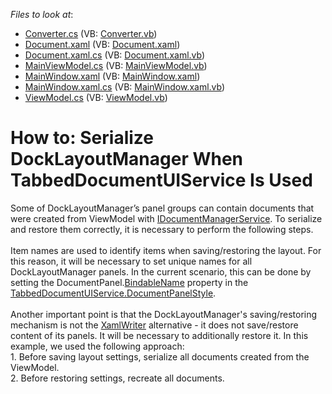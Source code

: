 <!-- default file list -->
*Files to look at*:

* [Converter.cs](./CS/Converter.cs) (VB: [Converter.vb](./VB/Converter.vb))
* [Document.xaml](./CS/Document.xaml) (VB: [Document.xaml](./VB/Document.xaml))
* [Document.xaml.cs](./CS/Document.xaml.cs) (VB: [Document.xaml.vb](./VB/Document.xaml.vb))
* [MainViewModel.cs](./CS/MainViewModel.cs) (VB: [MainViewModel.vb](./VB/MainViewModel.vb))
* [MainWindow.xaml](./CS/MainWindow.xaml) (VB: [MainWindow.xaml](./VB/MainWindow.xaml))
* [MainWindow.xaml.cs](./CS/MainWindow.xaml.cs) (VB: [MainWindow.xaml.vb](./VB/MainWindow.xaml.vb))
* [ViewModel.cs](./CS/ViewModel.cs) (VB: [ViewModel.vb](./VB/ViewModel.vb))
<!-- default file list end -->
# How to: Serialize DockLayoutManager When TabbedDocumentUIService Is Used


<p>Some of DockLayoutManager’s panel groups can contain documents that were created from ViewModel with <a href="https://documentation.devexpress.com/#WPF/CustomDocument18171">IDocumentManagerService</a>. To serialize and restore them correctly, it is necessary to perform the following steps.<br><br>Item names are used to identify items when saving/restoring the layout. For this reason, it will be necessary to set unique names for all DockLayoutManager panels. In the current scenario, this can be done by setting the DocumentPanel.<a href="https://documentation.devexpress.com/#WPF/DevExpressXpfDockingBaseLayoutItem_BindableNametopic">BindableName</a> property in the <a href="https://documentation.devexpress.com/#WPF/DevExpressXpfDockingTabbedDocumentUIService_DocumentPanelStyletopic">TabbedDocumentUIService.DocumentPanelStyle</a>.<br><br>Another important point is that the DockLayoutManager's saving/restoring mechanism is not the <a href="https://msdn.microsoft.com/en-us/library/system.windows.markup.xamlwriter%28v=vs.110%29.aspx">XamlWriter</a> alternative - it does not save/restore content of its panels. It will be necessary to additionally restore it. In this example, we used the following approach:<br>1. Before saving layout settings, serialize all documents created from the ViewModel.<br>2. Before restoring settings, recreate all documents.</p>

<br/>


